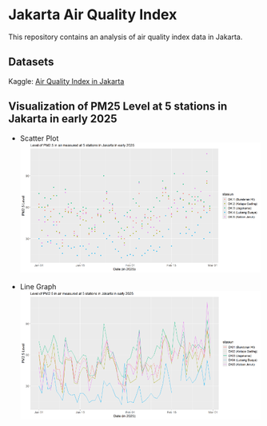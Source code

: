 # Jakarta Air Quality Index
This repository contains an analysis of air quality index data in Jakarta.

## Datasets
Kaggle: <a href="https://www.kaggle.com/datasets/senadu34/air-quality-index-in-jakarta-2010-2021">Air Quality Index in Jakarta</a>

## Visualization of PM25 Level at 5 stations in Jakarta in early 2025
- Scatter Plot<br />
  <img src="https://github.com/salmiah-ls/Jakarta-Air-Quality-Index/blob/main/images/pm25_scatter_plot_2.png" width="893"></img>
  <br /><br />
- Line Graph<br />
  <img src="https://github.com/salmiah-ls/Jakarta-Air-Quality-Index/blob/main/images/pm25_line_graph_2.png" width="886"></img>
  <br /><br />
